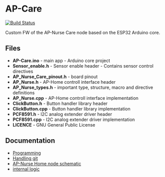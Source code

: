 # AP-Care

[![Build Status](https://travis-ci.com/vtothsvk/AP-Care.svg?branch=develop)](https://travis-ci.com/vtothsvk/AP-Home)

Custom FW of the AP-Nurse Care node based on the ESP32 Arduino core. 

## Files

* **AP-Care.ino** - main app - Arduino core project
* **Sensor_enable.h** - Sensor enable header - Contains sensor control directives
* **AP_Nurse_Care_pinout.h** - board pinout
* **AP_Nurse.h** - AP-Home controll interface header
* **AP_Nurse_types.h** - important type, structure, macro and directive definitions
* **AP_Nurse.cpp** - AP-Home controll interface implementation
* **ClickButton.h** - Button handler library header
* **ClickButton.cpp** - Button handler library implementation
* **PCF8591.h** - I2C analog extender driver header
* **PCF8591.cpp** - I2C analog extender driver implementation
* **LICENCE** - GNU General Public License

## Documentation

* [Programming](Documentation/Programming.md)
* [Handling git](Documentation/GIT.md)
* [AP-Nurse Home node schematic](Documentation/AP-Home_schematic.pdf)
* [internal logic](https://github.com/vtothsvk/AP-Home/blob/main/Documentation/git_hub_logic.xlsx)

